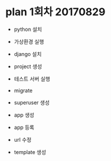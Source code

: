 # plan 1회차 20170829

* python 설치

* 가상환경 실행

* django 설치

* project 생성

* 테스트 서버 실행

* migrate

* superuser 생성

* app 생성

* app 등록

* url 수정

* template 생성
